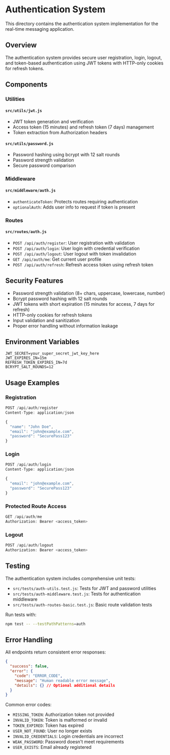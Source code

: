 # Authentication System

This directory contains the authentication system implementation for the real-time messaging application.

## Overview

The authentication system provides secure user registration, login, logout, and token-based authentication using JWT tokens with HTTP-only cookies for refresh tokens.

## Components

### Utilities

#### `src/utils/jwt.js`
- JWT token generation and verification
- Access token (15 minutes) and refresh token (7 days) management
- Token extraction from Authorization headers

#### `src/utils/password.js`
- Password hashing using bcrypt with 12 salt rounds
- Password strength validation
- Secure password comparison

### Middleware

#### `src/middleware/auth.js`
- `authenticateToken`: Protects routes requiring authentication
- `optionalAuth`: Adds user info to request if token is present

### Routes

#### `src/routes/auth.js`
- `POST /api/auth/register`: User registration with validation
- `POST /api/auth/login`: User login with credential verification
- `POST /api/auth/logout`: User logout with token invalidation
- `GET /api/auth/me`: Get current user profile
- `POST /api/auth/refresh`: Refresh access token using refresh token

## Security Features

- Password strength validation (8+ chars, uppercase, lowercase, number)
- Bcrypt password hashing with 12 salt rounds
- JWT tokens with short expiration (15 minutes for access, 7 days for refresh)
- HTTP-only cookies for refresh tokens
- Input validation and sanitization
- Proper error handling without information leakage

## Environment Variables

```env
JWT_SECRET=your_super_secret_jwt_key_here
JWT_EXPIRES_IN=15m
REFRESH_TOKEN_EXPIRES_IN=7d
BCRYPT_SALT_ROUNDS=12
```

## Usage Examples

### Registration
```javascript
POST /api/auth/register
Content-Type: application/json

{
  "name": "John Doe",
  "email": "john@example.com",
  "password": "SecurePass123"
}
```

### Login
```javascript
POST /api/auth/login
Content-Type: application/json

{
  "email": "john@example.com",
  "password": "SecurePass123"
}
```

### Protected Route Access
```javascript
GET /api/auth/me
Authorization: Bearer <access_token>
```

### Logout
```javascript
POST /api/auth/logout
Authorization: Bearer <access_token>
```

## Testing

The authentication system includes comprehensive unit tests:

- `src/tests/auth-utils.test.js`: Tests for JWT and password utilities
- `src/tests/auth-middleware.test.js`: Tests for authentication middleware
- `src/tests/auth-routes-basic.test.js`: Basic route validation tests

Run tests with:
```bash
npm test -- --testPathPatterns=auth
```

## Error Handling

All endpoints return consistent error responses:

```json
{
  "success": false,
  "error": {
    "code": "ERROR_CODE",
    "message": "Human readable error message",
    "details": {} // Optional additional details
  }
}
```

Common error codes:
- `MISSING_TOKEN`: Authorization token not provided
- `INVALID_TOKEN`: Token is malformed or invalid
- `TOKEN_EXPIRED`: Token has expired
- `USER_NOT_FOUND`: User no longer exists
- `INVALID_CREDENTIALS`: Login credentials are incorrect
- `WEAK_PASSWORD`: Password doesn't meet requirements
- `USER_EXISTS`: Email already registered